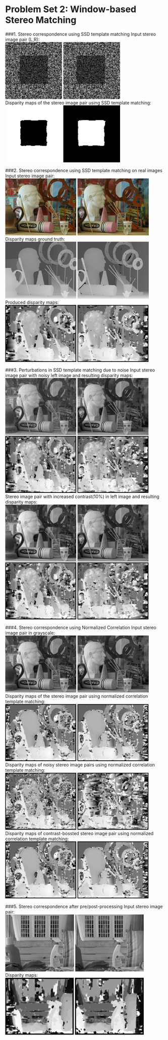 # Problem Set 2: Window-based Stereo Matching

###1. Stereo correspondence using SSD template matching
Input stereo image pair (L,R):  
<img src="input/pair0-L.png" height="180">
<img src="input/pair0-R.png" height="180">  
Disparity maps of the stereo image pair using SSD template matching:  
<img src="output/ps2-1-a-1.png" height="180">
<img src="output/ps2-1-a-2.png" height="180">


###2. Stereo correspondence using SSD template matching on real images
Input stereo image pair:  
<img src="input/pair1-L.png" height="180">
<img src="input/pair1-R.png" height="180">  
Disparity maps ground truth:  
<img src="input/pair1-D_L.png" height="180">
<img src="input/pair1-D_R.png" height="180">  
Produced disparity maps:  
<img src="output/ps2-2-a-1.png" height="180">
<img src="output/ps2-2-a-2.png" height="180">

###3. Perturbations in SSD template matching due to noise
Input stereo image pair with noisy left image and resulting disparity maps:  
<img src="output/pair1-L-noisy.png" height="180">
<img src="output/pair1-R-gray.png" height="180">  
<img src="output/ps2-3-a-1.png" height="180">
<img src="output/ps2-3-a-2.png" height="180">  
Stereo image pair with increased contrast(10%) in left image and resulting disparity maps:  
<img src="output/pair1-L-contrast.png" height="180">
<img src="output/pair1-R-gray.png" height="180">  
<img src="output/ps2-3-a-1.png" height="180">
<img src="output/ps2-3-a-2.png" height="180">


###4. Stereo correspondence using Normalized Correlation
Input stereo image pair in grayscale:  
<img src="output/pair1-L-gray.png" height="180">
<img src="output/pair1-R-gray.png" height="180">
Disparity maps of the stereo image pair using normalized correlation template matching:  
<img src="output/ps2-4-a-1.png" height="180">
<img src="output/ps2-4-a-2.png" height="180">  
Disparity maps of noisy stereo image pairs using normalized correlation template matching:  
<img src="output/ps2-4-b-1.png" height="180">
<img src="output/ps2-4-b-2.png" height="180">  
Disparity maps of contrast-bossted stereo image pair using normalized correlation template matching:  
<img src="output/ps2-4-b-3.png" height="180">
<img src="output/ps2-4-b-4.png" height="180">

###5. Stereo correspondence after pre/post-processing
Input stereo image pair:  
<img src="output/pair2-L-gray.png" height="180">
<img src="output/pair2-R-gray.png" height="180">  
Disparity maps:  
<img src="output/ps2-5-a-1.png" height="180">
<img src="output/ps2-5-a-2.png" height="180">  

